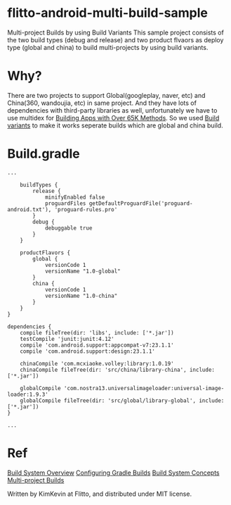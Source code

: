 # flitto-android-multi-build-sample
Multi-project Builds by using Build Variants
This sample project consists of the two build types (debug and release) and two product flvaors as deploy type (global and china) to build multi-projects by using build variants.

# Why?
There are two projects to support Global(googleplay, naver, etc) and China(360, wandoujia, etc) in same project. And they have lots of dependencies with third-party libraries as well, unfortunately we have to use multidex for [Building Apps with Over 65K Methods](http://developer.android.com/intl/ko/tools/building/multidex.html). So we used [Build variants](http://developer.android.com/intl/ko/tools/building/configuring-gradle.html) to make it works seperate builds which are global and china build.

# Build.gradle
```
...

    buildTypes {
        release {
            minifyEnabled false
            proguardFiles getDefaultProguardFile('proguard-android.txt'), 'proguard-rules.pro'
        }
        debug {
            debuggable true
        }
    }

    productFlavors {
        global {
            versionCode 1
            versionName "1.0-global"
        }
        china {
            versionCode 1
            versionName "1.0-china"
        }
    }
}

dependencies {
    compile fileTree(dir: 'libs', include: ['*.jar'])
    testCompile 'junit:junit:4.12'
    compile 'com.android.support:appcompat-v7:23.1.1'
    compile 'com.android.support:design:23.1.1'

    chinaCompile 'com.mcxiaoke.volley:library:1.0.19'
    chinaCompile fileTree(dir: 'src/china/library-china', include: ['*.jar'])

    globalCompile 'com.nostra13.universalimageloader:universal-image-loader:1.9.3'
    globalCompile fileTree(dir: 'src/global/library-global', include: ['*.jar'])
}

...
```

# Ref
[Build System Overview](http://developer.android.com/intl/ko/sdk/installing/studio-build.html)
[Configuring Gradle Builds](http://developer.android.com/intl/ko/tools/building/configuring-gradle.html)
[Build System Concepts](http://tools.android.com/tech-docs/new-build-system/build-system-concepts)
[Multi-project Builds](https://docs.gradle.org/current/userguide/multi_project_builds.html)

Written by KimKevin at Flitto, and distributed under MIT license.
